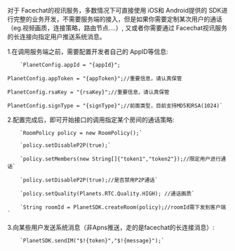 
对于 Facechat的视讯服务，多数情况下可直接使用 iOS和 Android提供的 SDK进行完整的业务开发，不需要服务端的接入，但是如果你需要定制某次用户的通话（eg.视频画质，连接策略，路由节点....）, 又或者你需要通过 Facechat视讯服务的长连接向指定用户推送系统消息。

1.在调用服务端之前，需要配置开发者自己的 AppID等信息:

        `PlanetConfig.appId = "{appId}";

	PlanetConfig.appToken = "{appToken}";//重要信息，请认真保管

	PlanetConfig.rsaKey = "{rsaKey}";//重要信息，请认真保管

	PlanetConfig.signType = "{signType}";//前面类型，目前支持MD5和RSA(1024)`

2.配置完成后，即可开始接口的调用指定某个房间的通话策略:

        `RoomPolicy policy = new RoomPolicy();`

        `policy.setDisableP2P(true);`

        `policy.setMembers(new String[]{"token1","token2"});//限定用户进行通话`

        `policy.setDisableP2P(true);//是否禁用P2P通话`

        `policy.setQuality(Planets.RTC.Quality.HIGH); //通话画质`

        `String roomId = PlanetSDK.createRoom(policy);//roomId需下发到客户端`

3.向某些用户发送系统消息（非Apns推送，走的是facechat的长连接消息）:

        `PlanetSDK.sendIM("$!{token}","$!{message}");`

